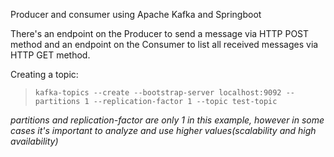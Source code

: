 Producer and consumer using Apache Kafka and Springboot

There's an endpoint on the Producer to send a message via HTTP POST method and an endpoint on the Consumer to list all received messages via HTTP GET method.

Creating a topic:

> `kafka-topics --create --bootstrap-server localhost:9092 --partitions 1 --replication-factor 1 --topic test-topic`

*partitions and replication-factor are only 1 in this example, however in some cases it's important to analyze and use higher values(scalability and high availability)* 